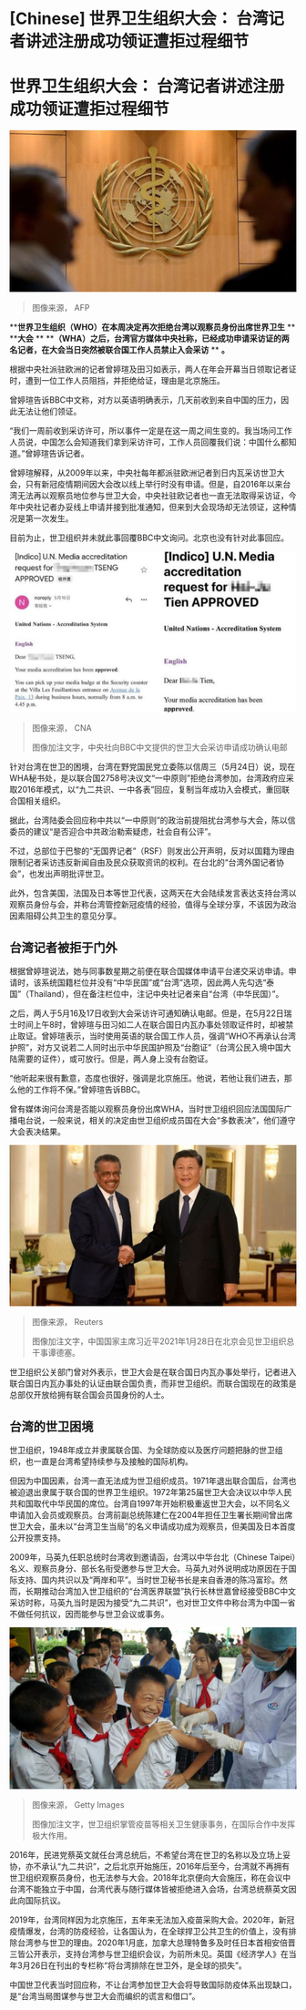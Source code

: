 # [Chinese] 世界卫生组织大会： 台湾记者讲述注册成功领证遭拒过程细节

#  世界卫生组织大会： 台湾记者讲述注册成功领证遭拒过程细节


![。](_112359654_afp4.jpg)

> 图像来源，  AFP

****世界卫生组织（WHO）在本周决定再次拒绝台湾以观察员身份出席世界卫生** ** ****大会** ** ****（WHA）之后，台湾官方媒体中央社称，已经成功申请采访证的两名记者，在大会当日突然被联合国工作人员禁止入会采访** ** **。**

根据中央社派驻欧洲的记者曾婷瑄及田习如表示，两人在年会开幕当日领取记者证时，遭到一位工作人员阻挡，并拒绝给证，理由是北京施压。

曾婷瑄告诉BBC中文称，对方以英语明确表示，几天前收到来自中国的压力，因此无法让他们领证。

“我们一周前收到采访许可，所以事件一定是在这一周之间生变的。我当场问工作人员说，中国怎么会知道我们拿到采访许可，工作人员回覆我们说：中国什么都知道。”曾婷瑄告诉记者。

曾婷瑄解释，从2009年以来，中央社每年都派驻欧洲记者到日内瓦采访世卫大会，只有新冠疫情期间因大会改以线上举行时没有申请。但是，自2016年以来台湾无法再以观察员地位参与世卫大会，中央社驻欧记者也一直无法取得采访证，今年中央社记者办妥线上申请并接到批准通知，但来到大会现场却无法领证，这种情况是第一次发生。

目前为止，世卫组织并未就此事回覆BBC中文询问。北京也没有针对此事回应。

![中央社提供大会给予的采访申请成功确认电邮](_129861807_whatsubject.jpg)

> 图像来源，  CNA
>
> 图像加注文字，中央社向BBC中文提供的世卫大会采访申请成功确认电邮

针对台湾在世卫的困境，台湾在野党国民党立委陈以信周三（5月24日）说，现在WHA秘书处，是以联合国2758号决议文“一中原则”拒绝台湾参加，台湾政府应采取2016年模式，以“九二共识、一中各表”回应，复制当年成功入会模式，重回联合国相关组织。

据此，台湾陆委会回应称中共以“一中原则”的政治前提阻扰台湾参与大会，陈以信委员的建议“是否迎合中共政治勒索疑虑，社会自有公评”。

不过，总部位于巴黎的“无国界记者”（RSF）则发出公开声明，反对以国籍为理由限制记者采访违反新闻自由及民众获取资讯的权利。在台北的“台湾外国记者协会”，也发出声明批评世卫。

此外，包含美国，法国及日本等世卫代表，这两天在大会陆续发言表达支持台湾以观察员身份与会，并称台湾管控新冠疫情的经验，值得与全球分享，不该因为政治因素阻碍公共卫生的意见分享。

##  台湾记者被拒于门外

根据曾婷瑄说法，她与同事数星期之前便在联合国媒体申请平台递交采访申请。申请时，该系统国籍栏位并没有“中华民国”或“台湾”选项，因此两人先勾选“泰国”（Thailand），但在备注栏位中，注记中央社记者来自“台湾（中华民国）”。

之后，两人于5月16及17日收到大会采访许可通知确认电邮。但是，在5月22日瑞士时间上午8时，曾婷瑄与田习如二人在联合国日内瓦办事处领取证件时，却被禁止取证。曾婷瑄表示，当时使用英语的联合国工作人员，强调“WHO不再承认台湾护照”，对方又说若二人同时出示中华民国护照及“台胞证”（台湾公民入境中国大陆需要的证件），或可放行。但是，两人身上没有台胞证。

“他听起来很有歉意，态度也很好，强调是北京施压。他说，若他让我们进去，那么他的工作将不保。”曾婷瑄告诉BBC。

曾有媒体询问台湾是否能以观察员身份出席WHA，当时世卫组织回应法国国际广播电台说，一般来说，相关的决定由世卫组织成员国在大会“多数表决”，他们遵守大会表决结果。

![中国国家主席习近平1月28日在北京会见世卫组织总干事谭德塞（Tedros Adhamon Ghebreyesus）](_112220887_93ca4d6d-05cf-42d3-be8c-840d2e69aacf.jpg)

> 图像来源，  Reuters
>
> 图像加注文字，中国国家主席习近平2021年1月28日在北京会见世卫组织总干事谭德塞。

世卫组织公关部门曾对外表示，世卫大会是在联合国日内瓦办事处举行，记者进入联合国日内瓦办事处的认证由联合国负责，而非世卫组织。而联合国现在的政策是总部仅开放给拥有联合国会员国身份的人士。

##  台湾的世卫困境

世卫组织，1948年成立并隶属联合国、为全球防疫以及医疗问题把脉的世卫组织，也一直是台湾希望持续参与及接触的国际机构。

但因为中国因素，台湾一直无法成为世卫组织成员。1971年退出联合国后，台湾也被迫退出隶属于联合国的世界卫生组织。1972年第25届世卫大会决议以中华人民共和国取代中华民国的席位。台湾自1997年开始积极重返世卫大会，以不同名义申请加入会员或观察员。台湾前副总统陈建仁在2004年担任卫生署长期间曾出席世卫大会，虽未以“台湾卫生当局”的名义申请成功成为观察员，但美国及日本首度公开投票支持。

2009年，马英九任职总统时台湾收到邀请函，台湾以中华台北（Chinese Taipei）名义、观察员身分、部长名衔受邀参与世卫大会。马英九对外说明成功原因在于国际支持、国内共识以及“两岸和平”。当时世卫秘书长是来自香港的陈冯富珍。然而，长期推动台湾加入世卫组织的“台湾医界联盟”执行长林世嘉曾经接受BBC中文采访时称，马英九当时是因为接受“九二共识”，也对世卫文件中称台湾为中国一省不做任何抗议，因而能参与世卫会议或事务。

![每年5月，WHO召开世界年会](_105911313_gettyimages-1005836810.jpg)

> 图像来源，  Getty Images
>
> 图像加注文字，世卫组织掌管疫苗等相关卫生健康事务，在国际合作中发挥极大作用。

2016年，民进党蔡英文就任台湾总统后，不希望台湾在世卫的名称以及立场上妥协，亦不承认“九二共识”，之后北京开始施压，2016年后至今，台湾就不再拥有世卫组织观察员身份，也无法参与大会。2018年北京便向大会施压，称在会议中台湾不能独立于中国，台湾代表与随行媒体皆被拒绝进入会场，台湾总统蔡英文因此向国际抗议。

2019年，台湾同样因为北京施压，五年来无法加入疫苗采购大会。2020年，新冠疫情爆发，台湾的防疫经验，让各国认为，在全球捍卫公共卫生的价值上，没有排除台湾参与世卫的理由。2020年1月底，加拿大总理特鲁多及时任日本首相安倍晋三皆公开表示，支持台湾参与世卫组织会议，为前所未见。英国《经济学人》在当年3月26日在刊出的专栏称“将台湾排除在世卫外，是全球的损失”。

中国世卫代表当时回应称，不让台湾参加世卫大会将导致国际防疫体系出现缺口，是“台湾当局图谋参与世卫大会而编织的谎言和借口”。


